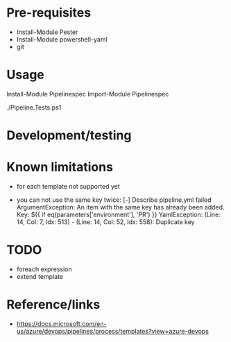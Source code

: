 # Pre-requisites

- Install-Module Pester
- Install-Module powershell-yaml
- git

# Usage

Install-Module Pipelinespec
Import-Module Pipelinespec

./Pipeline.Tests.ps1

# Development/testing

# Known limitations
- for each template not supported yet

- you can not use the same key twice:
[-] Describe pipeline.yml failed
 ArgumentException: An item with the same key has already been added. Key: ${{ if eq(parameters['environment'], 'PR') }}
 YamlException: (Line: 14, Col: 7, Idx: 513) - (Line: 14, Col: 52, Idx: 558): Duplicate key

# TODO
- foreach expression
- extend template

# Reference/links
- https://docs.microsoft.com/en-us/azure/devops/pipelines/process/templates?view=azure-devops
